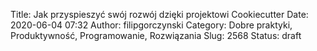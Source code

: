 Title: Jak przyspieszyć swój rozwój dzięki projektowi Cookiecutter
Date: 2020-06-04 07:32
Author: filipgorczynski
Category: Dobre praktyki, Produktywność, Programowanie, Rozwiązania
Slug: 2568
Status: draft


